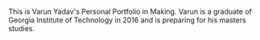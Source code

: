 This is Varun Yadav's Personal Portfolio in Making. Varun is a graduate of Georgia Institute of Technology in 2016 and is preparing for his masters studies.
